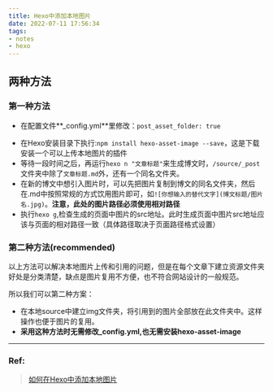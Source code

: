 ```yaml
---
title: Hexo中添加本地图片
date: 2022-07-11 17:56:34
tags:
- notes
- hexo
---
```


## 两种方法

### 第一种方法
* 在配置文件**_config.yml**里修改：`post_asset_folder: true`
<!-- more -->

* 在Hexo安装目录下执行:`npm install hexo-asset-image --save`，这是下载安装一个可以上传本地图片的插件
* 等待一段时间之后，再运行`hexo n "文章标题"`来生成博文时，`/source/_post`文件夹中除了`文章标题.md`外，还有一个同名文件夹。
* 在新的博文中想引入图片时，可以先把图片复制到博文的同名文件夹，然后在.md中按照常规的方式饮用图片即可，如`![你想输入的替代文字](博文标题/图片名.jpg)`。**注意，此处的图片路径必须使用相对路径**
* 执行`hexo g`,检查生成的页面中图片的src地址。此时生成页面中图片src地址应该与页面的相对路径一致（具体路径取决于页面路径格式设置）


### 第二种方法(recommended)
以上方法可以解决本地图片上传和引用的问题，但是在每个文章下建立资源文件夹好处是分类清楚，缺点是图片复用不方便，也不符合网站设计的一般规范。

所以我们可以第二种方案：

* 在本地source中建立img文件夹，将引用到的图片全部放在此文件夹中。这样操作也便于图片的复用。
* **采用这种方法时无需修改_config.yml,也无需安装hexo-asset-image**

---
### Ref:

> [如何在Hexo中添加本地图片](https://ashooter.github.io/2018-11-15/%E5%A6%82%E4%BD%95%E5%9C%A8Hexo%E4%B8%AD%E6%B7%BB%E5%8A%A0%E6%9C%AC%E5%9C%B0%E5%9B%BE%E7%89%87/)
